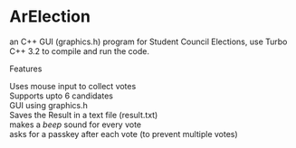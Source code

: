 # ArElection
an C++ GUI (graphics.h) program for Student Council Elections, 
use Turbo C++ 3.2 to compile and run the code.

Features

 Uses mouse input to collect votes<br>
 Supports upto 6 candidates<br>
 GUI using graphics.h<br>
 Saves the Result in a text file (result.txt)<br>
 makes a *beep* sound for every vote<br>
 asks for a passkey after each vote (to prevent multiple votes)
